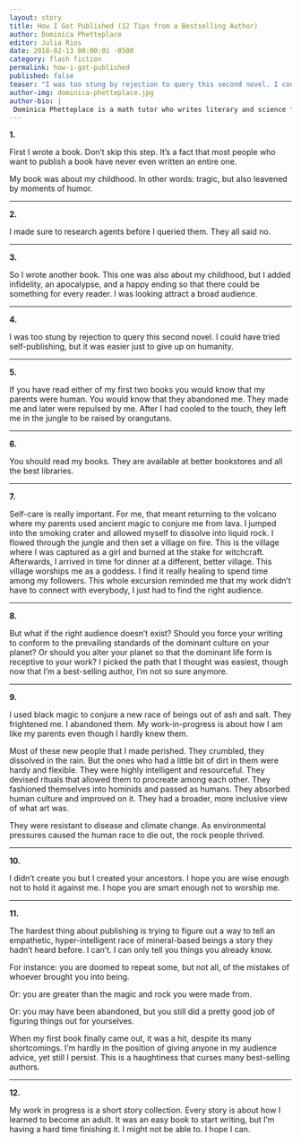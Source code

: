 ```yaml
---
layout: story
title: How I Got Published (12 Tips from a Bestselling Author)
author: Dominica Phetteplace
editor: Julia Rios
date: 2018-02-13 00:00:01 -0500
category: flash fiction
permalink: how-i-got-published
published: false
teaser: "I was too stung by rejection to query this second novel. I could have tried self-publishing, but it was easier just to give up on humanity."
author-img: dominica-phetteplace.jpg
author-bio: |
 Dominica Phetteplace is a math tutor who writes literary and science fiction. Her work has appeared in _Analog_, _Asimov’s_, _Clarkesworld_ and _F&SF_. She has won a Pushcart Prize, a Rona Jaffe Award, a Barbara Deming Award and fellowships from the MacDowell Colony, I-Park, and Marble House Project.
---
```


**1.**

First I wrote a book. Don’t skip this step. It’s a fact that most people who want to publish a book have never even written an entire one.
My book was about my childhood. In other words: tragic, but also leavened by moments of humor.

----
**2.**
I made sure to research agents before I queried them. They all said no.

----
**3.**
So I wrote another book. This one was also about my childhood, but I added infidelity, an apocalypse, and a happy ending so that there could be something for every reader. I was looking attract a broad audience.

----
**4.**
I was too stung by rejection to query this second novel. I could have tried self-publishing, but it was easier just to give up on humanity.

----
**5.**
If you have read either of my first two books you would know that my parents were human. You would know that they abandoned me. They made me and later were repulsed by me. After I had cooled to the touch, they left me in the jungle to be raised by orangutans.

----
 **6.**
You should read my books. They are available at better bookstores and all the best libraries.

----
**7.**
Self-care is really important. For me, that meant returning to the volcano where my parents used ancient magic to conjure me from lava. I jumped into the smoking crater and allowed myself to dissolve into liquid rock. I flowed through the jungle and then set a village on fire. This is the village where I was captured as a girl and burned at the stake for witchcraft. Afterwards, I arrived in time for dinner at a different, better village. This village worships me as a goddess. I find it really healing to spend time among my followers. This whole excursion reminded me that my work didn’t have to connect with everybody, I just had to find the right audience.

----
**8.**
But what if the right audience doesn’t exist? Should you force your writing to conform to the prevailing standards of the dominant culture on your planet? Or should you alter your planet so that the dominant life form is receptive to your work? I picked the path that I thought was easiest, though now that I’m a best-selling author, I’m not so sure anymore.

----
**9.**
I used black magic to conjure a new race of beings out of ash and salt. They frightened me. I abandoned them. My work-in-progress is about how I am like my parents even though I hardly knew them.
Most of these new people that I made perished. They crumbled, they dissolved in the rain. But the ones who had a little bit of dirt in them were hardy and flexible. They were highly intelligent and resourceful. They devised rituals that allowed them to procreate among each other. They fashioned themselves into hominids and passed as humans. They absorbed human culture and improved on it. They had a broader, more inclusive view of what art was.
They were resistant to disease and climate change. As environmental pressures caused the human race to die out, the rock people thrived.

----
 **10.**
I didn’t create you but I created your ancestors. I hope you are wise enough not to hold it against me. I hope you are smart enough not to worship me.

----
**11.**
The hardest thing about publishing is trying to figure out a way to tell an empathetic, hyper-intelligent race of mineral-based beings a story they hadn’t heard before. I can’t. I can only tell you things you already know.
For instance: you are doomed to repeat some, but not all, of the mistakes of whoever brought you into being.
Or: you are greater than the magic and rock you were made from.
Or: you may have been abandoned, but you still did a pretty good job of figuring things out for yourselves.
When my first book finally came out, it was a hit, despite its many shortcomings. I’m hardly in the position of giving anyone in my audience advice, yet still I persist. This is a haughtiness that curses many best-selling authors.

----
 **12.**
My work in progress is a short story collection. Every story is about how I learned to become an adult. It was an easy book to start writing, but I’m having a hard time finishing it. I might not be able to. I hope I can. 
